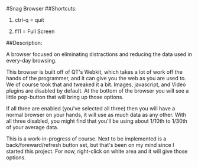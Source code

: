 #Snag Browser
##Shortcuts:
1) ctrl-q = quit

2) f11 = Full Screen

##Description:

A browser focused on eliminating distractions and reducing the data used in every-day browsing. 

This browser is built off of QT's Webkit, which takes a lot of work off the hands of the programmer, and it can give you the web as you are used to. We of course took that and tweaked it a bit. Images, javascript, and Video plugins are disabled by default. At the bottom of the browser you will see a little pop-button that will bring up those options.

If all three are enabled (you've selected all three) then you will have a normal browser on your hands, it will use as much data as any other. With all three disabled, you might find that you'll be using about 1/10th to 1/30th of your average data.

This is a work-in-progress of course. Next to be implemented is a back/foreward/refresh button set, but that's been on my mind since I started this project. For now, right-click on white area and it will give those options. 
